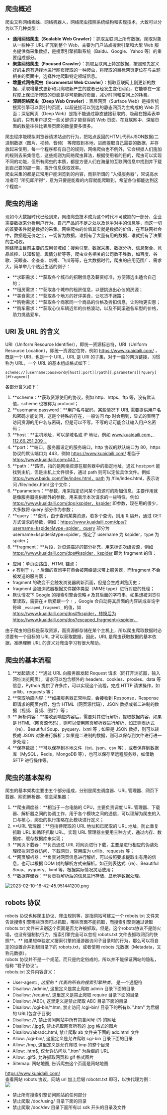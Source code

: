 <a name="GumNm"></a>
## 爬虫概述
爬虫又称网络蜘蛛、网络机器人，网络爬虫按照系统结构和实现技术，大致可以分为以下几种类型：

- **通用网络爬虫（Scalable Web Crawler）**：抓取互联网上所有数据，爬取对象从一些种子 URL 扩充到整个 Web，主要为门户站点搜索引擎和大型 Web 服务提供商采集数据，是捜索引擎抓取系统（Baidu、Google、Yahoo 等）的重要组成部分。
- **聚焦网络爬虫（Focused Crawler）**：抓取互联网上特定数据，按照预先定义好的主题有选择地进行网页爬取的一种爬虫，将爬取的目标网页定位在与主题相关的页面中，选择性地爬取特定领域信息。
- **增量式网络爬虫（Incremental Web Crawler）**：抓取互联网上刚更新的数据，采取增量式更新和只爬取新产生的或者已经发生变化网页，它能够在一定程度上保证所爬取的页面是尽可能新的页面，减少时间和空间上的耗费。
- **深层网络爬虫（Deep Web Crawler）**：表层网页（Surface Web）是指传统搜索引擎可以索引的页面，以超链接可以到达的静态网页为主构成的 Web 页面；深层网页（Deep Web）是指不能通过静态链接获取的、隐藏在搜索表单后的，只有用户提交一些关键词才能获得的 Web 页面。在互联网中，深层页面的数量往往比表层页面的数量要多很多。

爬虫程序能模拟浏览器请求站点的行为，把站点返回的HTML代码/JSON数据/二进制数据（图片、视频、音频） 等爬取到本地，进而提取自己需要的数据，并存放起来使用，每一个程序都有自己的规则，网络爬虫也不例外，它会根据人们施加的规则去采集信息，这些规则为网络爬虫算法，根据使用者的目的，爬虫可以实现不同的功能，但所有爬虫的本质，都是方便人们在海量的互联网信息中找到并下载到自己要的那一类，提升信息获取效率。<br />爬虫采集的都是正常用户能浏览到的内容，而非所谓的 ”入侵服务器“，常说高水准者可 ”所见即所得“，意为只要是能看的内容就能爬取到，希望各位都能达到这个程度~
<a name="I03mB"></a>
## 爬虫的用途
现如今大数据时代已经到来，网络爬虫技术成为这个时代不可或缺的一部分，企业需要数据来分析用户行为、自己产品的不足之处以及竞争对手的信息等，而这一切的首要条件就是数据的采集。网络爬虫的价值其实就是数据的价值，在互联网社会中，数据是无价之宝，一切皆为数据，谁拥有了大量有用的数据，谁就拥有了决策的主动权。<br />网络爬虫目前主要的应用领域如：搜索引擎、数据采集、数据分析、信息聚合、竞品监控、认知智能、舆情分析等等，爬虫业务相关的公司数不胜数，如百度、谷歌、天眼查、企查查、新榜、飞瓜等等，在大数据时代，爬虫的应用范围广、需求大，简单举几个贴近生活的例子：

- **求职需求：**获取各个城市的招聘信息及薪资标准，方便筛选出适合自己的；
- **租房需求：**获取各个城市的租房信息，以便挑选出心仪的房源；
- **美食需求：**获取各个地方的好评美食，让吃货不迷路；
- **购物需求：**获取各个商家同一个商品的价格及折扣信息，让购物更实惠；
- **购车需求：**获取心仪车辆近年的价格波动，以及不同渠道各车型的价格，助力挑选爱车。
<a name="rh2vD"></a>
## URI 及 URL 的含义
URI（Uniform Resource Identifier），即统一资源标志符，URI（Uniform Resource Location），即统一资源定位符，例如 https://www.kuaidaili.com/ ，既是一个 URI，也是一个 URL，URL 是 URI 的子集，对于一般的网页链接，习惯称为 URL，一个 URL 的基本组成格式如下：
```
scheme://[username:password@]host[:port][/path][;parameters][?query][#fragment]
```
各部分含义如下：

1. **scheme：**获取资源使用的协议，例如 http、https、ftp 等，没有默认值，scheme 也被称为 protocol；
2. **username:password：**用户名与密码，某些情况下 URL 需要提供用户名和密码才能访问，这是个特殊的存在，一般访问 ftp 时会用到，显式的表明了访问资源的用户名与密码，但是可以不写，不写的话可能会让输入用户名密码；
3. **host：**主机地址，可以是域名或 IP 地址，例如 www.kuaidaili.com、112.66.251.209；
4. **port：**端口，服务器设定的服务端口，http 协议的默认端口为 80，https 协议的默认端口为 443，例如 https://www.kuaidaili.com/ 相当于 https://www.kuaidaili.com:443；
5. **path：**路径，指的是网络资源在服务器中的指定地址，通过 host:port 能找到主机，但是主机上文件很多，通过 path 则可以定位具体文件。例如 https://www.baidu.com/file/index.html，path 为 /file/index.html，表示访问 /file/index.html 这个文件；
6. **parameters：**参数，用来指定访问某个资源时的附加信息，主要作用就是像服务器提供额外的参数，用来表示本次请求的一些特性，例如 https://www.kuaidaili.com/dps;kspider，kspider 即参数，现在用的很少，大多数将 query 部分作为参数；
7. **query：**查询，由于查询某类资源，若多个查询，则用 & 隔开，通过 GET 方式请求的参数，例如：https://www.kuaidaili.com/dps/?username=kspider&type=spider，query 部分为 username=kspider&type=spider，指定了 username 为 kspider，type 为 spider；
8. **fragment：**片段，对资源描述的部分补充，用来标识次级资源，例如 https://www.kuaidaili.com/dps#kspider，kspider 即为 fragment 的值：
- 应用：单页面路由、HTML 锚点；
- `#` 有别于 `?`，`?` 后面的查询字符串会被网络请求带上服务器，而fragment 不会被发送的服务器；
- fragment 的改变不会触发浏览器刷新页面，但是会生成浏览历史；
- fragment 会被浏览器根据文件媒体类型（MIME type）进行对应的处理；
- 默认情况下 Google 的搜索引擎会忽略 `#` 及其后面的字符串，如果想被浏览引擎读取，需要在 `#` 后紧跟一个 `!` ，Google 会自动将其后面的内容转成查询字符串 `_escaped_fragment_` 的值，如 https://www.kuaidaili.com/dps#!kspider，转换后为 https://www.kuaidaili.com/dps?escaped_fragment=kspider。

由于爬虫的目标是获取资源，而资源都存储在某个主机上，所以爬虫爬取数据时必须要有一个目标的 URL 才可以获取数据，因此，URL 是爬虫获取数据的基本依据，准确理解 URL 的含义对爬虫学习有很大帮助。
<a name="R7zrg"></a>
## 爬虫的基本流程

1. **发起请求：**通过 URL 向服务器发起 Request 请求（同打开浏览器，输入网址浏览网页），请求可以包含额外的 headers、cookies、proxies、data 等信息，Python 提供了许多库，可以实现这个流程，完成 HTTP 请求操作，如 urllib、requests 等；
2. **获取响应内容：**如果服务器正常响应，会接收到 Response，Response 即请求的网页内容，包含 HTML（网页源代码），JSON 数据或者二进制的数据（视频、音频、图片）等；
3. ** 解析内容：**接收到响应内容后，需要对其进行解析，提取数据内容，如果是 HTML（网页源代码），则可以使用网页解析器进行解析，如正则表达式（re）、Beautiful Soup、pyquery、lxml 等；如果是 JSON 数据，则可以转换成 JSON 对象进行解析；如果是二进制的数据，则可以保存到文件进行进一步处理；
4. **保存数据：**可以保存到本地文件（txt、json、csv 等），或者保存到数据库（MySQL，Redis，MongoDB 等），也可以保存至远程服务器，如借助 SFTP 进行操作等。
<a name="XsMw2"></a>
## 爬虫的基本架构
爬虫的基本架构主要由五个部分组成，分别是爬虫调度器、URL 管理器、网页下载器、网页解析器、信息采集器：

1. **爬虫调度器：**相当于一台电脑的 CPU，主要负责调度 URL 管理器、下载器、解析器之间的协调工作，用于各个模块之间的通信，可以理解为爬虫的入口与核心，爬虫的执行策略在此模块进行定义；
2. **URL 管理器：**包括待爬取的 URL 地址和已爬取的 URL 地址，防止重复抓取 URL 和循环抓取 URL，实现 URL 管理器主要用三种方式，通过内存、数据库、缓存数据库来实现；
3. **网页下载器：**负责通过 URL 将网页进行下载，主要是进行相应的伪装处理模拟浏览器访问、下载网页，常用库为 urllib、requests 等；
4. **网页解析器：**负责对网页信息进行解析，可以按照要求提取出有用的信息，也可以根据 DOM 树的解析方式来解析。如正则表达式（re）、Beautiful Soup、pyquery、lxml 等，根据实际情况灵活使用；
5. **数据存储器：**负责将解析后的信息进行存储、显示等数据处理。

![2023-02-10-16-42-45.951441200.png](./img/1676018621831-4525ec75-0414-4715-976c-fc65f7875665.png)
<a name="sN4Z4"></a>
## robots 协议
robots 协议也称爬虫协议、爬虫规则等，是指网站可建立一个 robots.txt 文件来告诉搜索引擎哪些页面可以抓取，哪些页面不能抓取，而搜索引擎则通过读取 robots.txt 文件来识别这个页面是否允许被抓取。但是，这个robots协议不是防火墙，也没有强制执行力，搜索引擎完全可以忽视 robots.txt 文件去抓取网页的快照**。** 如果想单独定义搜索引擎的漫游器访问子目录时的行为，那么可以将自定的设置合并到根目录下的 robots.txt，或者使用 robots 元数据（Metadata，又称元数据）。<br />robots 协议并不是一个规范，而只是约定俗成的，所以并不能保证网站的隐私，俗称 “君子协议”。<br />robots.txt 文件内容含义：

- User-agent: *, 这里的 * 代表的所有的搜索引擎种类，* 是一个通配符
- Disallow: /admin/, 这里定义是禁止爬取 admin 目录下面的目录
- Disallow: /require/, 这里定义是禁止爬取 require 目录下面的目录
- Disallow: /ABC/, 这里定义是禁止爬取 ABC 目录下面的目录
- Disallow: /cgi-bin/*.htm, 禁止访问 /cgi-bin/ 目录下的所有以 ".htm" 为后缀的 URL(包含子目录)
- Disallow: /*?*, 禁止访问网站中所有包含问号 (?) 的网址
- Disallow: /.jpg$, 禁止抓取网页所有的 .jpg 格式的图片
- Disallow:/ab/adc.html, 禁止爬取 ab 文件夹下面的 adc.html 文件
- Allow: /cgi-bin/, 这里定义是允许爬取 cgi-bin 目录下面的目录
- Allow: /tmp, 这里定义是允许爬取 tmp 的整个目录
- Allow: .htm$, 仅允许访问以 ".htm" 为后缀的 URL
- Allow: .gif$, 允许抓取网页和 gif 格式图片
- Sitemap: 网站地图, 告诉爬虫这个页面是网站地图

https://www.kuaidaili.com/<br />查看网站 robots 协议，网站 url 加上后缀 robotst.txt 即可，以快代理为例：<br />![](./img/1676018513006-7e9b3736-9636-4895-9a97-37f5a006e504.png)

- 禁止所有搜索引擎访问网站的任何部分
- 禁止爬取 /doc/using/ 目录下面的目录
- 禁止爬取 /doc/dev 目录下面所有以 sdk 开头的目录及文件
